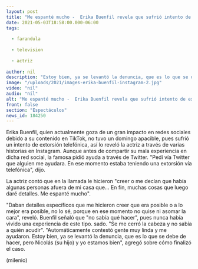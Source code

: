 ```yaml
---
layout: post
title: "Me espanté mucho -  Erika Buenfil revela que sufrió intento de extorsión telefónica"
date: 2021-05-03T18:58:00.000-06:00
tags:
  
  - farandula
  
  - television
  
  - actriz
  
author: nil
description: "Estoy bien, ya se levantó la denuncia, que es lo que se debe de hacer, pero Nicolás (su hijo) y yo estamos bien, contó la actriz a través de Instagram. "
image: "/uploads/2021/images-erika-buenfil-instagram-2.jpg"
video: "nil"
audio: "nil"
alt: "Me espanté mucho -  Erika Buenfil revela que sufrió intento de extorsión telefónica"
front: false
section: "Espectáculos"
news_id: 184250
---
```


Erika Buenfil, quien actualmente goza de un gran impacto en redes sociales debido a su contenido en TikTok, no tuvo un domingo apacible, pues sufrió un intento de extorsión telefónica, así lo reveló la actriz a través de varias historias en Instagram. Aunque antes de compartir su mala experiencia en dicha red social, la famosa pidió ayuda a través de Twitter. "Pedí vía Twitter que alguien me ayudara. En ese momento estaba teniendo una extorsión vía telefónica", dijo. 

La actriz contó que en la llamada le hicieron "creer o me decían que había algunas personas afuera de mi casa que... En fin, muchas cosas que luego daré detalles. Me espanté mucho". 

"Daban detalles específicos que me hicieron creer que era posible o a lo mejor era posible, no lo sé, porque en ese momento no quise ni asomar la cara", reveló. Buenfil señaló que "no sabía qué hacer", pues nunca había vivido una experiencia de este tipo. sado. "Se me cerró la cabeza y no sabía a quién acudir".  "Automáticamente contestó gente muy linda y me ayudaron. Estoy bien, ya se levantó la denuncia, que es lo que se debe de hacer, pero Nicolás (su hijo) y yo estamos bien", agregó sobre cómo finalizó el caso. 

(milenio)